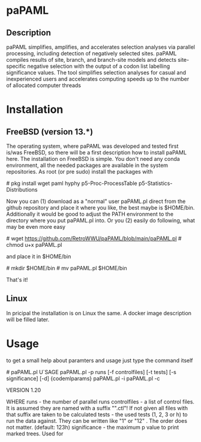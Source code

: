 # paPAML

## Description

paPAML simplifies, amplifies, and accelerates selection analyses via parallel processing, including detection of negatively selected sites. paPAML compiles results of site, branch, and branch-site models and detects site-specific negative selection with the output of a codon list labelling significance values. The tool simplifies selection analyses for casual and inexperienced users and accelerates computing speeds up to the number of allocated computer threads

# Installation

## FreeBSD (version 13.*)

The operating system, where paPAML was developed and tested first is/was FreeBSD, so there will be a first description how to install paPAML here.  The installation on FreeBSD is simple.  You don't need any conda environment, all the needed packages are available in the system repositories.  As root (or pre sudo) install the packages with

\# pkg install wget paml hyphy p5-Proc-ProcessTable p5-Statistics-Distributions

Now you can (1) download as a "normal" user paPAML.pl direct from the github repository and place it where you like, the best maybe is $HOME/bin.  Additionally it would be good to adjust the PATH environment to the directory where you put paPAML.pl into.  Or you (2) easily do following, what may be even more easy

\# wget https://github.com/RetroWWU/paPAML/blob/main/paPAML.pl
\# chmod u+x paPAML.pl

and place it in $HOME/bin

\# mkdir $HOME/bin
\# mv paPAML.pl $HOME/bin

That's it!

## Linux

In pricipal the installation is on Linux the same.  A docker image description will be filled later.

# Usage

to get a small help about paramters and usage just type the command itself

\# paPAML.pl
U`SAGE
    paPAML.pl -p runs [-f controlfiles] [-t tests] [-s significance] [-d] {codemlparams}
    paPAML.pl -i
    paPAML.pl -c

VERSION 1.20

WHERE
    runs         - the number of parallel runs
    controlfiles - a list of control files.  It is assumed they are named
                   with a suffix "".ctl"!  If not given all files with
                   that suffix are taken to be calculated
    tests        - the used tests (1, 2, 3 or h) to run the data against.
                   They can be written like "1" or "12" . The order does
                   not matter.
                   (default: 123h)
    significance - the maximum p value to print marked trees.  Used for


